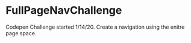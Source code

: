 # FullPageNavChallenge
Codepen Challenge started 1/14/20. Create a navigation using the enitre page space.

